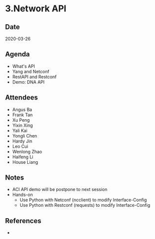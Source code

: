 # 3.Network API

## Date
2020-03-26

## Agenda
* What's API
* Yang and Netconf
* RestAPI and Restconf
* Demo: DNA API

## Attendees
* Angus Ba
* Frank Tan
* Xu Peng
* Yixin Xing
* Yali Kai
* Yongli Chen
* Hardy Jin
* Leo Cui
* Wenlong Zhao
* Haifeng Li
* House Liang

## Notes
* ACI API demo will be postpone to next session 
* Hands-on
    * Use Python with Netconf (ncclient) to modify Interface-Config
    * Use Python with Restconf (requests) to modify Interface-Config

## References
* 
